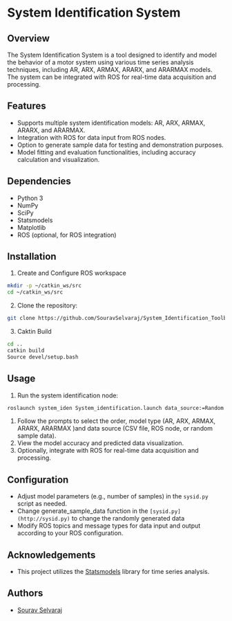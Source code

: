# System Identification System

## Overview

The System Identification System is a tool designed to identify and model the behavior of a motor system using various time series analysis techniques, including AR, ARX, ARMAX, ARARX, and ARARMAX models. The system can be integrated with ROS for real-time data acquisition and processing.

## Features

- Supports multiple system identification models: AR, ARX, ARMAX, ARARX, and ARARMAX.
- Integration with ROS for data input from ROS nodes.
- Option to generate sample data for testing and demonstration purposes.
- Model fitting and evaluation functionalities, including accuracy calculation and visualization.

## Dependencies

- Python 3
- NumPy
- SciPy
- Statsmodels
- Matplotlib
- ROS (optional, for ROS integration)

## Installation

1. Create and Configure ROS workspace

```bash
mkdir -p ~/catkin_ws/src
cd ~/catkin_ws/src
```

2. Clone the repository:

```bash
git clone https://github.com/SouravSelvaraj/System_Identification_Toolbox_ROS.git
```

3. Caktin Build

```bash
cd ..
catkin build
Source devel/setup.bash
```

## Usage

1. Run the system identification node:

```bash
roslaunch system_iden System_identification.launch data_source:=Random selected_model:=ARX order:=3
```

1. Follow the prompts to select the order, model type (AR, ARX, ARMAX, ARARX, ARARMAX )and data source (CSV file, ROS node, or random sample data).
2. View the model accuracy and predicted data visualization.
3. Optionally, integrate with ROS for real-time data acquisition and processing.

## Configuration

- Adjust model parameters (e.g., number of samples) in the `sysid.py` script as needed.
- Change generate_sample_data function in the `[sysid.py](http://sysid.py)` to change the randomly generated data
- Modify ROS topics and message types for data input and output according to your ROS configuration.

## Acknowledgements

- This project utilizes the [Statsmodels](https://www.statsmodels.org/stable/index.html) library for time series analysis.

## Authors

- [Sourav Selvaraj](https://www.linkedin.com/in/souravselvaraj/)
